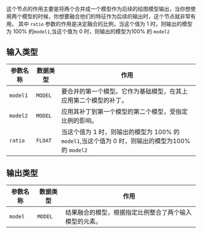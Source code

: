 
这个节点的作用主要是将两个合并成一个模型作为后续的绘图模型输出，当你想使用两个模型的时候，你想要融合他们的特征作为后续的输出时，这个节点就非常有用。 
其中 `ratio` 参数的作用是决定融合的比例，当这个值为 1 时，则输出的模型为 100% 的`model1`,当这个值为 0 时，则输出的模型为100% 的  `model2`

## 输入类型
| 参数名称 | 数据类型 | 作用 |
| --- | --- | --- |
| `model1` | `MODEL` | 要合并的第一个模型。它作为基础模型，在其上应用第二个模型的补丁。 |
| `model2` | `MODEL` | 应用其补丁到第一个模型的第二个模型，受指定比例的影响。 |
| `ratio`   | `FLOAT`  | 当这个值为 1 时，则输出的模型为 100% 的`model1`,当这个值为 0 时，则输出的模型为100% 的  `model2` |

## 输出类型
| 参数名称 | 数据类型 | 作用 |
| --- | --- | --- |
| `model`  | `MODEL`  | 结果融合的模型，根据指定比例整合了两个输入模型的元素。 |
